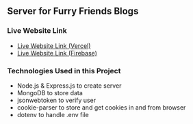 ## Server for **Furry Friends Blogs**

### Live Website Link

- [Live Website Link (Vercel)](https://furry-friends-blogs-nhb.vercel.app)
- [Live Website Link (Firebase)](https://furry-friends-dcbd4.web.app)

### Technologies Used in this Project

- Node.js & Express.js to create server
- MongoDB to store data
- jsonwebtoken to verify user
- cookie-parser to store and get cookies in and from browser
- dotenv to handle .env file
